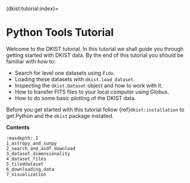 (dkist:tutorial:index)=
# Python Tools Tutorial

Welcome to the DKIST tutorial.
In this tutorial we shall guide you through getting started with DKIST data.
By the end of this tutorial you should be familiar with how to:

* Search for level one datasets using `Fido`.
* Loading these datasets with `dkist.load_dataset`.
* Inspecting the `dkist.Dataset` object and how to work with it.
* How to transfer FITS files to your local computer using Globus.
* How to do some basic plotting of the DKIST data.

Before you get started with this tutorial follow {ref}`dkist:installation` to get Python and the ``dkist`` package installed.


**Contents**

```{toctree}
:maxdepth: 1
1_astropy_and_sunpy
2_search_and_asdf_download
3_dataset_dimensionality
4_dataset_files
5_tileddataset
6_downloading_data
7_visualization
```
